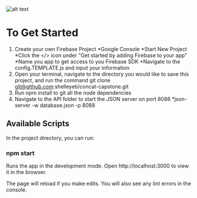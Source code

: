 ![alt text](file:///Users/emilyloggins/Downloads/OrbitLogos%20(1)/OrbitLogo1.png "Orbit Logo")

# To Get Started
1. Create your own Firebase Project
  *Google Console
  *Start New Project
  *Click the </> icon under "Get started by adding Firebase to your app"
  *Name you app to get access to you Firebase SDK
  *Navigate to the config.TEMPLATE.js and input your information
2. Open your terminal, navigate to the directory you would like to save this project, and run the command git clone git@github.com:shelleyeti/concat-capstone.git
3. Run npm install to git all the node dependencies
4. Navigate to the API folder to start the JSON server on port 8088
  *json-server -w database.json -p 8088

## Available Scripts
In the project directory, you can run:

### npm start
Runs the app in the development mode.
Open http://localhost:3000 to view it in the browser.

The page will reload if you make edits.
You will also see any lint errors in the console.
